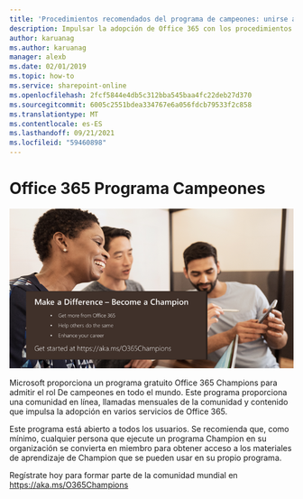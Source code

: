 ```yaml
---
title: 'Procedimientos recomendados del programa de campeones: unirse al Office 365 Champions'
description: Impulsar la adopción de Office 365 con los procedimientos recomendados del programa Champion
author: karuanag
ms.author: karuanag
manager: alexb
ms.date: 02/01/2019
ms.topic: how-to
ms.service: sharepoint-online
ms.openlocfilehash: 2fcf5844e4db5c312bba545baa4fc22deb27d370
ms.sourcegitcommit: 6005c2551bdea334767e6a056fdcb79533f2c858
ms.translationtype: MT
ms.contentlocale: es-ES
ms.lasthandoff: 09/21/2021
ms.locfileid: "59460898"
---
```

# <a name="office-365-champions-program"></a>Office 365 Programa Campeones 

![hacer una diferencia convertirse en un campeón](media/makeadifference.png)

Microsoft proporciona un programa gratuito Office 365 Champions para admitir el rol De campeones en todo el mundo.  Este programa proporciona una comunidad en línea, llamadas mensuales de la comunidad y contenido que impulsa la adopción en varios servicios de Office 365.

Este programa está abierto a todos los usuarios.  Se recomienda que, como mínimo, cualquier persona que ejecute un programa Champion en su organización se convierta en miembro para obtener acceso a los materiales de aprendizaje de Champion que se pueden usar en su propio programa. 

Regístrate hoy para formar parte de la comunidad mundial en https://aka.ms/O365Champions  
